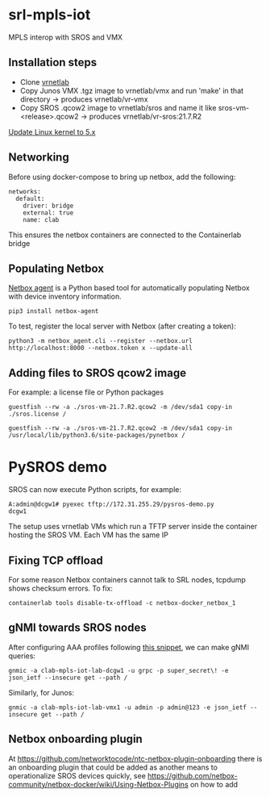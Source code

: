 # srl-mpls-iot
MPLS interop with SROS and VMX

## Installation steps

* Clone [vrnetlab](https://github.com/hellt/vrnetlab)
* Copy Junos VMX .tgz image to vrnetlab/vmx and run 'make' in that directory -> produces vrnetlab/vr-vmx
* Copy SROS .qcow2 image to vrnetlab/sros and name it like sros-vm-\<release\>.qcow2 -> produces vrnetlab/vr-sros:21.7.R2

[Update Linux kernel to 5.x](https://computingforgeeks.com/install-linux-kernel-5-on-centos-7/)

## Networking
Before using docker-compose to bring up netbox, add the following:
```
networks:
  default:
    driver: bridge
    external: true
    name: clab
```

This ensures the netbox containers are connected to the Containerlab bridge

## Populating Netbox
[Netbox agent](https://github.com/Solvik/netbox-agent) is a Python based tool for automatically populating Netbox with device inventory information.
```
pip3 install netbox-agent
```

To test, register the local server with Netbox (after creating a token):
```
python3 -m netbox_agent.cli --register --netbox.url http://localhost:8000 --netbox.token x --update-all
```

## Adding files to SROS qcow2 image
For example: a license file or Python packages
```
guestfish --rw -a ./sros-vm-21.7.R2.qcow2 -m /dev/sda1 copy-in ./sros.license /
```
```
guestfish --rw -a ./sros-vm-21.7.R2.qcow2 -m /dev/sda1 copy-in /usr/local/lib/python3.6/site-packages/pynetbox / 
```

# PySROS demo
SROS can now execute Python scripts, for example:
```
A:admin@dcgw1# pyexec tftp://172.31.255.29/pysros-demo.py
dcgw1
```
The setup uses vrnetlab VMs which run a TFTP server inside the container hosting the SROS VM. Each VM has the same IP

## Fixing TCP offload
For some reason Netbox containers cannot talk to SRL nodes, tcpdump shows checksum errors. To fix:
```
containerlab tools disable-tx-offload -c netbox-docker_netbox_1
```

## gNMI towards SROS nodes
After configuring AAA profiles following [this snippet](https://github.com/nokia/SROS-grpc-services#user-access-profile-and-authorization), we can make gNMI queries:
```
gnmic -a clab-mpls-iot-lab-dcgw1 -u grpc -p super_secret\! -e json_ietf --insecure get --path /
```
Similarly, for Junos:
```
gnmic -a clab-mpls-iot-lab-vmx1 -u admin -p admin@123 -e json_ietf --insecure get --path /
```

## Netbox onboarding plugin
At https://github.com/networktocode/ntc-netbox-plugin-onboarding there is an onboarding plugin that could be added as another means to operationalize SROS devices quickly, 
see https://github.com/netbox-community/netbox-docker/wiki/Using-Netbox-Plugins on how to add
